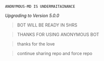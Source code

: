 ```ANONYMOUS-MD IS UNDERMAITAINANCE```




*Upgrading to Version 5.0.0*


> BOT WILL BE READY IN 5HRS


> THANKS FOR USING ANONYMOUS BOT



> thanks for the love



> continue sharing repo and force repo
